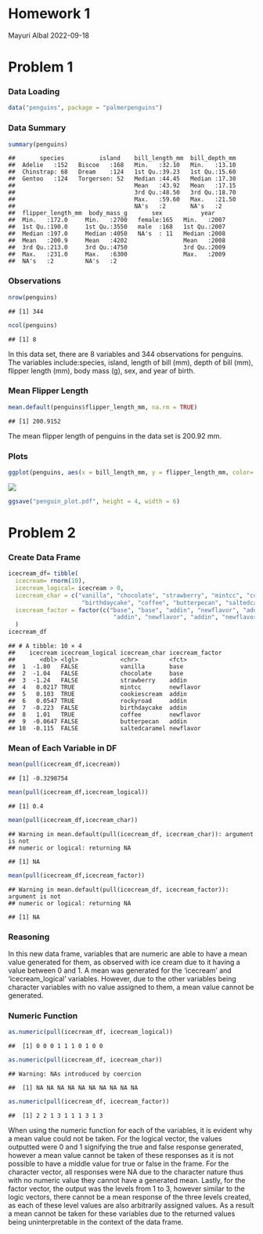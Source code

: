 Homework 1
================
Mayuri Albal
2022-09-18

# Problem 1

### Data Loading

``` r
data("penguins", package = "palmerpenguins")
```

### Data Summary

``` r
summary(penguins)
```

    ##       species          island    bill_length_mm  bill_depth_mm  
    ##  Adelie   :152   Biscoe   :168   Min.   :32.10   Min.   :13.10  
    ##  Chinstrap: 68   Dream    :124   1st Qu.:39.23   1st Qu.:15.60  
    ##  Gentoo   :124   Torgersen: 52   Median :44.45   Median :17.30  
    ##                                  Mean   :43.92   Mean   :17.15  
    ##                                  3rd Qu.:48.50   3rd Qu.:18.70  
    ##                                  Max.   :59.60   Max.   :21.50  
    ##                                  NA's   :2       NA's   :2      
    ##  flipper_length_mm  body_mass_g       sex           year     
    ##  Min.   :172.0     Min.   :2700   female:165   Min.   :2007  
    ##  1st Qu.:190.0     1st Qu.:3550   male  :168   1st Qu.:2007  
    ##  Median :197.0     Median :4050   NA's  : 11   Median :2008  
    ##  Mean   :200.9     Mean   :4202                Mean   :2008  
    ##  3rd Qu.:213.0     3rd Qu.:4750                3rd Qu.:2009  
    ##  Max.   :231.0     Max.   :6300                Max.   :2009  
    ##  NA's   :2         NA's   :2

### Observations

``` r
nrow(penguins)
```

    ## [1] 344

``` r
ncol(penguins)
```

    ## [1] 8

In this data set, there are 8 variables and 344 observations for
penguins. The variables include:species, island, length of bill (mm),
depth of bill (mm), flipper length (mm), body mass (g), sex, and year of
birth.

### Mean Flipper Length

``` r
mean.default(penguins$flipper_length_mm, na.rm = TRUE)
```

    ## [1] 200.9152

The mean flipper length of penguins in the data set is 200.92 mm.

### Plots

``` r
ggplot(penguins, aes(x = bill_length_mm, y = flipper_length_mm, color= species))+ geom_point(na.rm = TRUE)
```

![](p8105_hw1_ma4197_files/figure-gfm/unnamed-chunk-5-1.png)<!-- -->

``` r
ggsave("penguin_plot.pdf", height = 4, width = 6)
```

# Problem 2

### Create Data Frame

``` r
icecream_df= tibble(
  icecream= rnorm(10),
  icecream_logical= icecream > 0,
  icecream_char = c("vanilla", "chocolate", "strawberry", "mintcc", "cookiescream", "rockyroad", 
                     "birthdaycake", "coffee", "butterpecan", "saltedcaramel"),
  icecream_factor = factor(c("base", "base", "addin", "newflavor", "addin", "addin",
                              "addin", "newflavor", "addin", "newflavor"))
  )
icecream_df
```

    ## # A tibble: 10 × 4
    ##    icecream icecream_logical icecream_char icecream_factor
    ##       <dbl> <lgl>            <chr>         <fct>          
    ##  1  -1.80   FALSE            vanilla       base           
    ##  2  -1.04   FALSE            chocolate     base           
    ##  3  -1.24   FALSE            strawberry    addin          
    ##  4   0.0217 TRUE             mintcc        newflavor      
    ##  5   0.103  TRUE             cookiescream  addin          
    ##  6   0.0547 TRUE             rockyroad     addin          
    ##  7  -0.223  FALSE            birthdaycake  addin          
    ##  8   1.01   TRUE             coffee        newflavor      
    ##  9  -0.0647 FALSE            butterpecan   addin          
    ## 10  -0.115  FALSE            saltedcaramel newflavor

### Mean of Each Variable in DF

``` r
mean(pull(icecream_df,icecream))
```

    ## [1] -0.3298754

``` r
mean(pull(icecream_df,icecream_logical))
```

    ## [1] 0.4

``` r
mean(pull(icecream_df,icecream_char))
```

    ## Warning in mean.default(pull(icecream_df, icecream_char)): argument is not
    ## numeric or logical: returning NA

    ## [1] NA

``` r
mean(pull(icecream_df,icecream_factor))
```

    ## Warning in mean.default(pull(icecream_df, icecream_factor)): argument is not
    ## numeric or logical: returning NA

    ## [1] NA

### Reasoning

In this new data frame, variables that are numeric are able to have a
mean value generated for them, as observed with ice cream due to it
having a value between 0 and 1. A mean was generated for the ‘icecream’
and ‘icecream_logical’ variables. However, due to the other variables
being character variables with no value assigned to them, a mean value
cannot be generated.

### Numeric Function

``` r
as.numeric(pull(icecream_df, icecream_logical))
```

    ##  [1] 0 0 0 1 1 1 0 1 0 0

``` r
as.numeric(pull(icecream_df, icecream_char))
```

    ## Warning: NAs introduced by coercion

    ##  [1] NA NA NA NA NA NA NA NA NA NA

``` r
as.numeric(pull(icecream_df, icecream_factor))
```

    ##  [1] 2 2 1 3 1 1 1 3 1 3

When using the numeric function for each of the variables, it is evident
why a mean value could not be taken. For the logical vector, the values
outputted were 0 and 1 signifying the true and false response generated,
however a mean value cannot be taken of these responses as it is not
possible to have a middle value for true or false in the frame. For the
character vector, all responses were NA due to the character nature thus
with no numeric value they cannot have a generated mean. Lastly, for the
factor vector, the output was the levels from 1 to 3, however similar to
the logic vectors, there cannot be a mean response of the three levels
created, as each of these level values are also arbitrarily assigned
values. As a result a mean cannot be taken for these variables due to
the returned values being uninterpretable in the context of the data
frame.
